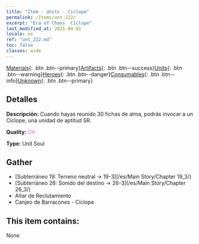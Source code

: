 ```yaml
---
title: "Item - Units - Cíclope"
permalink: /Items/unt_222/
excerpt: "Era of Chaos  Cíclope"
last_modified_at: 2021-04-01
locale: es
ref: "unt_222.md"
toc: false
classes: wide
---
```

 [Materials](/es/Items/){: .btn .btn--primary}[Artifacts](/es/Items/Artifacts/){: .btn .btn--success}[Units](/es/Items/Units/){: .btn .btn--warning}[Heroes](/es/Items/Heroes/){: .btn .btn--danger}[Consumables](/es/Items/Consumables/){: .btn .btn--info}[Unknown](/es/Items/Unknown/){: .btn .btn--primary}

## Detalles
 **Descripción:** Cuando hayas reunido 30 fichas de alma, podrás invocar a un Cíclope, una unidad de aptitud SR.

 **Quality:** <span style="color: #DA70D6">OK</span>

 **Type:** Unit Soul

## Gather

*    [Subterráneo 19: Terreno neutral -> 19-3](/es/Main Story/Chapter 19_3/) 
*    [Subterráneo 26: Sonido del destino -> 26-3](/es/Main Story/Chapter 26_3/) 
*    Altar de Reclutamiento 
*    Canjeo de Barracones - Cíclope 

## This item contains:

  None

